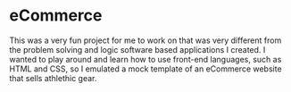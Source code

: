 # eCommerce


This was a very fun project for me to work on that was very different from
the problem solving and logic software based applications I created. I wanted
to play around and learn how to use front-end languages, such as HTML and CSS,
so I emulated a mock template of an eCommerce website that sells athlethic gear.
